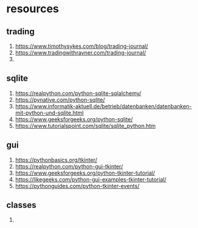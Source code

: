 # resources

## trading

1. https://www.timothysykes.com/blog/trading-journal/
2. https://www.tradingwithrayner.com/trading-journal/
3. 


## sqlite

1. https://realpython.com/python-sqlite-sqlalchemy/
2. https://pynative.com/python-sqlite/
3. https://www.informatik-aktuell.de/betrieb/datenbanken/datenbanken-mit-python-und-sqlite.html
4. https://www.geeksforgeeks.org/python-sqlite/
5. https://www.tutorialspoint.com/sqlite/sqlite_python.htm

## gui

1. https://pythonbasics.org/tkinter/
2. https://realpython.com/python-gui-tkinter/
2. https://www.geeksforgeeks.org/python-tkinter-tutorial/
1. https://likegeeks.com/python-gui-examples-tkinter-tutorial/
1. https://pythonguides.com/python-tkinter-events/

## classes

1. 


